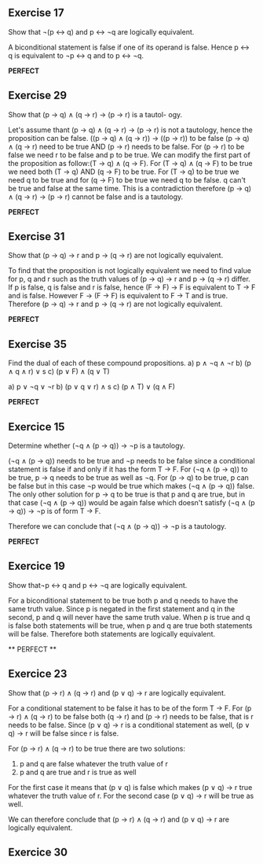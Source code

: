 ## Exercise 17

Show that ¬(p ↔ q) and p ↔ ¬q are logically equivalent.

A biconditional statement is false if one of its operand is false. Hence  p ↔ q is equivalent to ¬p ↔ q and to p ↔ ¬q.

**PERFECT**

## Exercise 29

Show that (p → q) ∧ (q → r) → (p → r) is a tautol-
ogy.

Let's assume thant (p → q) ∧ (q → r) → (p → r) is not a tautology, hence the proposition can be false.
((p → q) ∧ (q → r)) → ((p → r)) to be false (p → q) ∧ (q → r) need to be true AND (p → r) needs to be false.
For (p → r) to be false we need r to be false and p to be true. We can modify the first part of the proposition as follow:(T → q) ∧ (q → F).
For (T → q) ∧ (q → F) to be true we need both (T → q) AND (q → F) to be true.
For (T → q) to be true we need q to be true and for (q → F) to be true we need q to be false.
q can't be true and false at the same time. This is a contradiction therefore (p → q) ∧ (q → r) → (p → r) cannot be false and is a tautology.

**PERFECT**

## Exercise 31

Show that (p → q) → r and p → (q → r) are not logically equivalent.

To find that the proposition is not logically equivalent we need to find value for p, q and r such as the truth values of (p → q) → r and p → (q → r) differ.
If p is false, q is false and r is false, hence (F → F) → F is equivalent to T → F and is false. However F → (F → F) is equivalent to F → T and is true.
Therefore (p → q) → r and p → (q → r) are not logically equivalent.

**PERFECT**

## Exercise 35

Find the dual of each of these compound propositions.
a) p ∧ ¬q ∧ ¬r 
b) (p ∧ q ∧ r) ∨ s
c) (p ∨ F) ∧ (q ∨ T)

a) p ∨ ¬q ∨ ¬r 
b) (p ∨ q ∨ r) ∧ s
c) (p ∧ T) ∨ (q ∧ F)

**PERFECT**

## Exercice 15

Determine whether (¬q ∧ (p → q)) → ¬p is a tautology.

(¬q ∧ (p → q)) needs to be true and ¬p needs to be false since a conditional statement is false if and only if it has the form T → F.
For (¬q ∧ (p → q)) to be true, p → q needs to be true as well as ¬q.
For (p → q) to be true, p can be false but in this case ¬p would be true which makes (¬q ∧ (p → q)) false.
The only other solution for p → q to be true is that p and q are true, but in that case (¬q ∧ (p → q)) would be again false which doesn't satisfy (¬q ∧ (p → q)) → ¬p  is of form T -> F.

Therefore we can conclude that (¬q ∧ (p → q)) → ¬p is a tautology.

**PERFECT**

## Exercice 19

Show that¬p ↔ q and p ↔ ¬q are logically equivalent.

For a biconditional statement to be true both p and q needs to have the same truth value. Since p is negated in the first statement and q in the second, p and q will never have the same truth value. When p is true and q is false both statements will be true, when p and q are true both statements will be false. Therefore both statements are logically equivalent.

** PERFECT **

## Exercice 23

Show that (p → r) ∧ (q → r) and (p ∨ q) → r are logically equivalent.

For a conditional statement to be false it has to be of the form T → F. 
For (p → r) ∧ (q → r) to be false both (q → r) and (p → r) needs to be false, that is r needs to be false.
Since (p ∨ q) → r is a conditional statement as well, (p ∨ q) → r will be false since r is false.

For (p → r) ∧ (q → r) to be true there are two solutions:
1. p and q are false whatever the truth value of r
2. p and q are true and r is true as well

For the first case it means that (p ∨ q) is false which makes (p ∨ q) → r true whatever the truth value of r.
For the second case (p ∨ q) → r will be true as well.

We can therefore conclude that (p → r) ∧ (q → r) and (p ∨ q) → r are logically equivalent.

## Exercice 30


